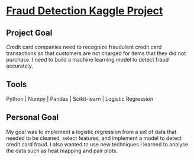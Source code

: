 # [Fraud Detection Kaggle Project](https://github.com/Alpacatony/Kaggle/blob/main/fraud-detection-21-1-2023.ipynb)

## Project Goal
Credit card companies need to recognize fraudulent credit card transactions so that customers are not charged for items that they did not purchase.
I need to build a machine learning model to detect fraud accurately.

## Tools
Python | Numpy | Pandas | Scikit-learn | Logistic Regression

## Personal Goal
My goal was to implement a logistic regression from a set of data that needed to be cleaned, select features, and implement a model to detect
credit card fraud. I also wanted to use new techniques I learned to analyse the data such as heat mapping and pair plots.
